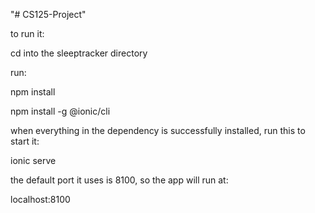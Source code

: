 "# CS125-Project" 

to run it: 

cd into the sleeptracker directory


run:

npm install

npm install -g @ionic/cli



when everything in the dependency is successfully installed, run this to start it:

ionic serve


the default port it uses is 8100, so the app will run at: 

localhost:8100

